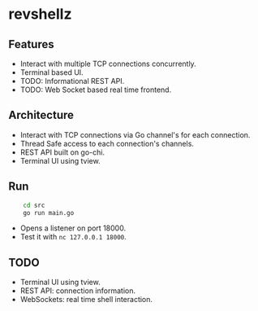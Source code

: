 # revshellz

## Features

- Interact with multiple TCP connections concurrently.
- Terminal based UI.
- TODO: Informational REST API.
- TODO: Web Socket based real time frontend.

## Architecture

- Interact with TCP connections via Go channel's for each connection.
- Thread Safe access to each connection's channels.
- REST API built on go-chi.
- Terminal UI using tview.

## Run

```bash
    cd src
    go run main.go 
```

- Opens a listener on port 18000.
- Test it with `nc 127.0.0.1 18000`.

## TODO

- Terminal UI using tview.
- REST API: connection information.
- WebSockets: real time shell interaction.
